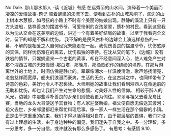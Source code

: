 No.Dale.
那山那水那人
-读《近城》有感
在远秀丽的山水间，演绎着一个美丽而凄凉的爱情故事-题记
顺着蜿蜒的溪流下去，便看到古朴的山城茶峒了，溪边的山上树本木葱郁，如弓弦的小路上不时有个美丽的姑娘出现。静静的溪流上只有一只方头渡船，慈祥善良的摆渡爷爷，可爱怜俐的女孩翠翠，质朴的村民。看到这里我以为沈从交会在这美丽的边城，讲述一个有着美好结局的故事。以至于我看完全文时，留下的却是不解和忧伤。
我不解的是民风古朴的边球会上演选样悲伤的一幕，不解的是相爱之人自何经究未能走在一起。我忧伤善良的摆渡爷爷，忧伤憨厚的天保，同样忧伤难在的离去，忧伤孤独的等待。在沈从交的笔下，《边城》没有跌宕的情节，只娓娓道来一个古老的黄事，却在不经意间深入心，使人难免产生对那个湘西古城的无限憧憬-那白塔，那晚舟，那渔歌织作的缥缈的境界。在那片游离世外的土地上，时间仿佛是静止的。翠翠像湘水一样温娩清澈，歌声悠扬清亮，老翁慈祥而宽厚，船夫们浪漫而豪爽，生活的无奈，在这古城之中，也同样带有了诗意的色彩，美好地令人不忍亵读。大师用她的故事让我们看到湘西人在命运前的无助和忧伤，却也让我们产生对生命的悲惘，对美好人性的信仰。
相较于醉人的风光，边城》中那些淳朴善良的乡亲们则使我更为伺往。翠翠与祖父去看龙舟比赛，当地的龙头大哥便送予其食物；有人家迎娶新娘，祖父便自愿无偿送其渡河；祖父去世，乡亲邻里都赶来帮忙料理后事。像一家人一样生活在那个偏僻的小镇。
正是由于这重重的约束，我们才得以活得相对自在，由于那层层的畏惧，我们才没有过上理想的生活，由于身边种种的偏见，我们迷失于自我之中。多一分理智，多一分思考，多一分自信，或许就没有那么多感伤了。
有思考：有感悟
9.10.
